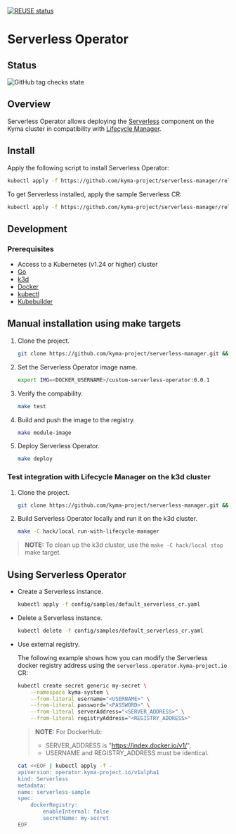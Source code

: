 [![REUSE status](https://api.reuse.software/badge/github.com/kyma-project/serverless-manager)](https://api.reuse.software/info/github.com/kyma-project/serverless-manager)

# Serverless Operator

## Status
![GitHub tag checks state](https://img.shields.io/github/checks-status/kyma-project/serverless-manager/main?label=serverless-operator&link=https%3A%2F%2Fgithub.com%2Fkyma-project%2Fserverless-manager%2Fcommits%2Fmain)

## Overview

Serverless Operator allows deploying the [Serverless](https://kyma-project.io/docs/kyma/latest/01-overview/serverless/) component on the Kyma cluster in compatibility with [Lifecycle Manager](https://github.com/kyma-project/lifecycle-manager).

## Install

Apply the following script to install Serverless Operator:

```bash
kubectl apply -f https://github.com/kyma-project/serverless-manager/releases/latest/download/serverless-operator.yaml
```

To get Serverless installed, apply the sample Serverless CR:

```bash
kubectl apply -f https://github.com/kyma-project/serverless-manager/releases/latest/download/default_serverless_cr.yaml
```

## Development

### Prerequisites

- Access to a Kubernetes (v1.24 or higher) cluster
- [Go](https://go.dev/)
- [k3d](https://k3d.io/)
- [Docker](https://www.docker.com/)
- [kubectl](https://kubernetes.io/docs/tasks/tools/)
- [Kubebuilder](https://book.kubebuilder.io/)


## Manual installation using make targets

1. Clone the project.

    ```bash
    git clone https://github.com/kyma-project/serverless-manager.git && cd serverless-manager/
    ```

2. Set the Serverless Operator image name.

    ```bash
    export IMG=<DOCKER_USERNAME>/custom-serverless-operator:0.0.1
    ```

3. Verify the compability.

    ```bash
    make test
    ```

4. Build and push the image to the registry.

    ```bash
    make module-image
    ```

5. Deploy Serverless Operator.

    ```bash
    make deploy
    ```

### Test integration with Lifecycle Manager on the k3d cluster

1. Clone the project.

    ```bash
    git clone https://github.com/kyma-project/serverless-manager.git && cd serverless-manager/
    ```

2. Build Serverless Operator locally and run it on the k3d cluster.

    ```bash
    make -C hack/local run-with-lifecycle-manager
    ```

> **NOTE:** To clean up the k3d cluster, use the `make -C hack/local stop` make target.


## Using Serverless Operator

- Create a Serverless instance.

    ```bash
    kubectl apply -f config/samples/default_serverless_cr.yaml
    ```

- Delete a Serverless instance.

    ```bash
    kubectl delete -f config/samples/default_serverless_cr.yaml
    ```

- Use external registry.

    The following example shows how you can modify the Serverless docker registry address using the `serverless.operator.kyma-project.io` CR:

    ```bash
    kubectl create secret generic my-secret \
        --namespace kyma-system \
        --from-literal username="<USERNAME>" \
        --from-literal password="<PASSWORD>" \
        --from-literal serverAddress="<SERVER_ADDRESS>" \
        --from-literal registryAddress="<REGISTRY_ADDRESS>"
    ```

    > **NOTE:** For DockerHub: 
    > - SERVER_ADDRESS is "https://index.docker.io/v1/",
    > - USERNAME and REGISTRY_ADDRESS must be identical.

    ```bash
    cat <<EOF | kubectl apply -f -
    apiVersion: operator.kyma-project.io/v1alpha1
    kind: Serverless
    metadata:
    name: serverless-sample
    spec:
        dockerRegistry:
            enableInternal: false
            secretName: my-secret
    EOF
    ```
